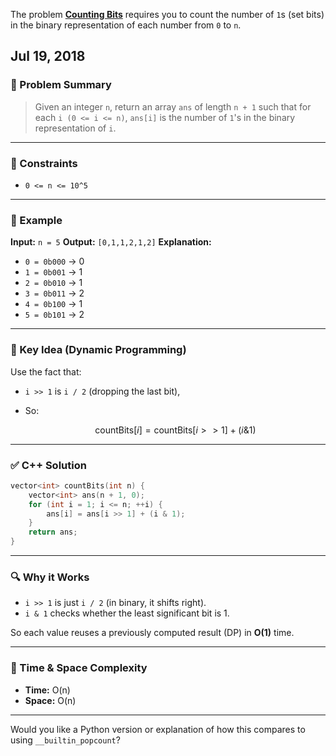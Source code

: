 The problem [**Counting Bits**](https://leetcode.com/problems/counting-bits/description/) requires you to count the number of `1`s (set bits) in the binary representation of each number from `0` to `n`.

Jul 19, 2018
---

### 🔹 Problem Summary

> Given an integer `n`, return an array `ans` of length `n + 1` such that for each `i (0 <= i <= n)`,
> `ans[i]` is the number of `1`'s in the binary representation of `i`.

---

### 🔹 Constraints

* `0 <= n <= 10^5`

---

### 🔹 Example

**Input:** `n = 5`
**Output:** `[0,1,1,2,1,2]`
**Explanation:**

* `0 = 0b000` → 0
* `1 = 0b001` → 1
* `2 = 0b010` → 1
* `3 = 0b011` → 2
* `4 = 0b100` → 1
* `5 = 0b101` → 2

---

### 🔹 Key Idea (Dynamic Programming)

Use the fact that:

* `i >> 1` is `i / 2` (dropping the last bit),
* So:

  $$
  \text{countBits}[i] = \text{countBits}[i >> 1] + (i \& 1)
  $$

---

### ✅ C++ Solution

```cpp
vector<int> countBits(int n) {
    vector<int> ans(n + 1, 0);
    for (int i = 1; i <= n; ++i) {
        ans[i] = ans[i >> 1] + (i & 1);
    }
    return ans;
}
```

---

### 🔍 Why it Works

* `i >> 1` is just `i / 2` (in binary, it shifts right).
* `i & 1` checks whether the least significant bit is 1.

So each value reuses a previously computed result (DP) in **O(1)** time.

---

### 🔸 Time & Space Complexity

* **Time:** O(n)
* **Space:** O(n)

---

Would you like a Python version or explanation of how this compares to using `__builtin_popcount`?
